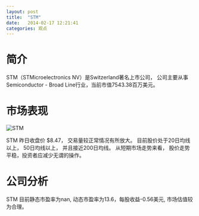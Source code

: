 ```yaml
---
layout: post
title:  "STM"
date:   2014-02-17 12:21:41
categories: 观点
---
```


# 简介
STM（STMicroelectronics NV）是Switzerland著名上市公司，
公司主要从事Semiconductor - Broad Line行业，当前市值7543.38百万美元。

# 市场表现

![STM](http://finviz.com/chart.ashx?t=STM&ty=c&ta=1&p=d&s=l)

STM 昨日收盘价 $8.47，
交易量较正常情况有所放大。
目前股价处于20日均线以上，
50日均线以上，
并且接近200日均线。
从短期市场走势来看，
股价走势平稳，投资者应减少无谓的操作。

# 公司分析
STM 目前静态市盈率为nan, 动态市盈率为13.6，每股收益-0.56美元,
市场估值较为合理。
